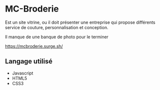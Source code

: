 # MC-Broderie
Est un site vitrine, ou il doit présenter une entreprise qui propose différents service de couture, personnalisation et conception.

Il manque de une banque de photo pour le terminer

https://mcbroderie.surge.sh/

## Langage utilisé

- Javascript
- HTML5
- CSS3
